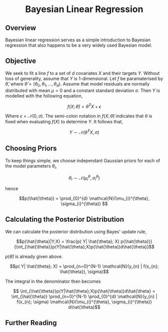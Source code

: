 
# <center>Bayesian Linear Regression</center>

## Overview
Bayesian linear regression serves as a simple introduction to Bayesian regression that also happens to be a very widely used Bayesian model.

## Objective
We seek to fit a line $f$ to a set of $d$ covariates $X$ and their targets $Y$. Without loss of generality, assume that $Y$ is 1-dimensional. Let $f$ be paramaterised by $\hat{\theta}$, where $\hat{\theta} = (\theta_{0}, \theta_{1},...,\theta_{d})$. Assume that model residuals are normally distributed with mean $\mu = 0$ and a constant standard deviation $\sigma$. Then $Y$ is modelled with the following equation,

$$f(X; \hat{\theta}) = \hat{\theta}^{T} X + \epsilon$$

Where $\epsilon = \mathcal{N}(0, \sigma)$. The semi-colon notation in $f(X; \hat{\theta})$ indicates that $\theta$ is fixed when evaluating $f(X)$ to determine $Y$. It follows that,

$$ Y \sim \mathcal{N}(\hat{\theta}^{T} X, \sigma)$$

## Choosing Priors
To keep things simple, we choose independant Gaussian priors for each of the model parameters $\theta_{i}$,

$$\theta_{i} \sim \mathcal{N}(\mu_{i}^{\theta}, \sigma_{i}^{\theta})$$

hence

$$p(\hat{\theta}) = \prod_{0}^{d} \mathcal{N}(\mu_{i}^{\theta}, \sigma_{i}^{\theta}) $$

## Calculating the Posterior Distribution
We can calculate the posterior distribution using Bayes' update rule,

$$p(\hat{\theta}|Y;X) = \frac{p( Y| \hat{\theta}; X) p(\hat{\theta})}{\int_{\hat{\theta}}p(Y|\hat{\theta};X)p(\hat{\theta})d\hat{\theta}}$$

$p(\hat{\theta})$ is already given above. 

$$p( Y| \hat{\theta}; X) = \prod_{n=0}^{N-1} \mathcal{N}(y_{n} | f(x_{n}; \hat{\theta}), \sigma)$$

The integral in the denominator then becomes

$$ \int_{\hat{\theta}}p(Y|\hat{\theta};X)p(\hat{\theta})d\hat{\theta} = \int_{\hat{\theta}} \prod_{n=0}^{N-1} \prod_{0}^{d} \mathcal{N}(y_{n} | f(x_{n}; \sigma) \mathcal{N}(\mu_{i}^{\theta}, \sigma_{i}^{\theta}) d\hat{\theta}$$
## Further Reading

